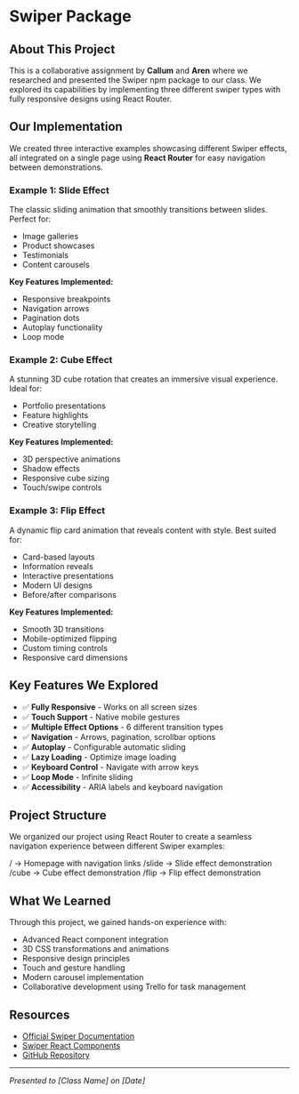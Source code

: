 # Swiper Package

## About This Project
This is a collaborative assignment by **Callum** and **Aren** where we researched and presented the Swiper npm package to our class. We explored its capabilities by implementing three different swiper types with fully responsive designs using React Router.

## Our Implementation

We created three interactive examples showcasing different Swiper effects, all integrated on a single page using **React Router** for easy navigation between demonstrations.

### Example 1: Slide Effect
The classic sliding animation that smoothly transitions between slides. Perfect for:
- Image galleries
- Product showcases
- Testimonials
- Content carousels

**Key Features Implemented:**
- Responsive breakpoints
- Navigation arrows
- Pagination dots
- Autoplay functionality
- Loop mode

### Example 2: Cube Effect
A stunning 3D cube rotation that creates an immersive visual experience. Ideal for:
- Portfolio presentations
- Feature highlights
- Creative storytelling

**Key Features Implemented:**
- 3D perspective animations
- Shadow effects
- Responsive cube sizing
- Touch/swipe controls

### Example 3: Flip Effect
A dynamic flip card animation that reveals content with style. Best suited for:
- Card-based layouts
- Information reveals
- Interactive presentations
- Modern UI designs
- Before/after comparisons

**Key Features Implemented:**
- Smooth 3D transitions
- Mobile-optimized flipping
- Custom timing controls
- Responsive card dimensions

## Key Features We Explored

- ✅ **Fully Responsive** - Works on all screen sizes
- ✅ **Touch Support** - Native mobile gestures
- ✅ **Multiple Effect Options** - 6 different transition types
- ✅ **Navigation** - Arrows, pagination, scrollbar options
- ✅ **Autoplay** - Configurable automatic sliding
- ✅ **Lazy Loading** - Optimize image loading
- ✅ **Keyboard Control** - Navigate with arrow keys
- ✅ **Loop Mode** - Infinite sliding
- ✅ **Accessibility** - ARIA labels and keyboard navigation

## Project Structure

We organized our project using React Router to create a seamless navigation experience between different Swiper examples:

/               → Homepage with navigation links
/slide          → Slide effect demonstration
/cube           → Cube effect demonstration
/flip           → Flip effect demonstration


## What We Learned

Through this project, we gained hands-on experience with:
- Advanced React component integration
- 3D CSS transformations and animations
- Responsive design principles
- Touch and gesture handling
- Modern carousel implementation
- Collaborative development using Trello for task management

## Resources

- [Official Swiper Documentation](https://swiperjs.com/)
- [Swiper React Components](https://swiperjs.com/react)
- [GitHub Repository](https://github.com/nolimits4web/swiper)


---

*Presented to [Class Name] on [Date]*
